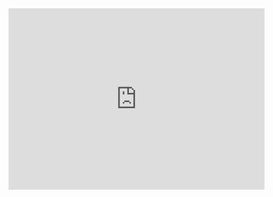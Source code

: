 <iframe width="100%" height="358" frameborder="0"
  src="https://observablehq.com/embed/c7df8a9b7ec4ecc2@254?cells=barras1">
</iframe>
